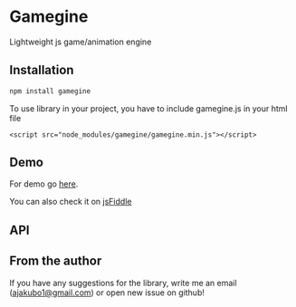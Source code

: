 # Gamegine

Lightweight js game/animation engine

## Installation

```bash
npm install gamegine
```

To use library in your project, you have to include gamegine.js in your html file
```
<script src="node_modules/gamegine/gamegine.min.js"></script>
```

## Demo

For demo go [here](http://trash.thedimgames.com/gamegine/samples/).

You can also check it on [jsFiddle](http://jsfiddle.net/gh/get/library/pure/gamegine/tree/master/demo)


## API



## From the author

If you have any suggestions for the library, write me an email (ajakubo1@gmail.com) or open new issue on github!
